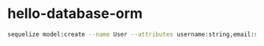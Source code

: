 # hello-database-orm

```sh
sequelize model:create --name User --attributes username:string,email:string,password:string,name:string,bio:string
```